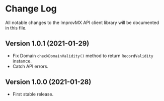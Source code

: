 # Change Log

All notable changes to the ImprovMX API client library will be documented in this file.

## Version 1.0.1 (2021-01-29)

* Fix Domain `checkDomainValidity()` method to return `RecordValidity` instance.
* Catch API errors.

## Version 1.0.0 (2021-01-28)

* First stable release.
